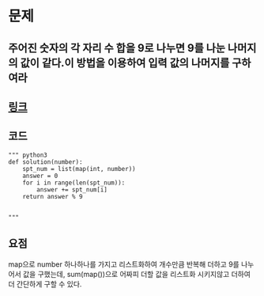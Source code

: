 # 문제  
## 주어진 숫자의 각 자리 수 합을 9로 나누면 9를 나눈 나머지의 값이 같다.이 방법을 이용하여 입력 값의 나머지를 구하여라

## [링크](https://school.programmers.co.kr/learn/courses/30/lessons/181914)
## 코드
    """ python3
    def solution(number):
        spt_num = list(map(int, number))
        answer = 0
        for i in range(len(spt_num)):
            answer += spt_num[i]  
        return answer % 9


    """
## 요점
map으로 number 하나하나를 가지고 리스트화하여 개수만큼 반복해 더하고 9를 나누어서 값을 구했는데,
sum(map())으로 어짜피 더할 값을 리스트화 시키지않고 더하여 더 간단하게 구할 수 있다.